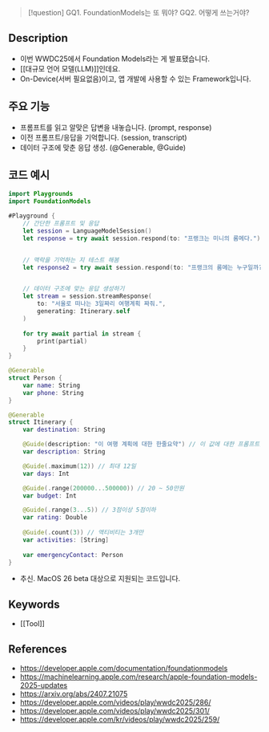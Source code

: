 >[!question]
> GQ1. FoundationModels는 또 뭐야?
>GQ2. 어떻게 쓰는거야?

## Description
- 이번 WWDC25에서 Foundation Models라는 게 발표됐습니다.
- [[대규모 언어 모델(LLM)]]인데요.
- On-Device(서버 필요없음)이고, 앱 개발에 사용할 수 있는 Framework입니다.

## 주요 기능
+ 프롬프트를 읽고 알맞은 답변을 내놓습니다. (prompt, response)
+ 이전 프롬프트/응답을 기억합니다. (session, transcript)
+ 데이터 구조에 맞춘 응답 생성. (@Generable, @Guide)

## 코드 예시
```swift
import Playgrounds
import FoundationModels

#Playground {
    // 간단한 프롬프트 및 응답
    let session = LanguageModelSession()
    let response = try await session.respond(to: "프랭크는 미니의 룸메다.")


    // 맥락을 기억하는 지 테스트 해봄
    let response2 = try await session.respond(to: "프랭크의 룸메는 누구일까?")


    // 데이터 구조에 맞는 응답 생성하기
    let stream = session.streamResponse(
        to: "서울로 떠나는 3일짜리 여행계획 짜줘.",
        generating: Itinerary.self
    )
    
    for try await partial in stream {
        print(partial)
    }
}

@Generable
struct Person {
    var name: String
    var phone: String
}

@Generable
struct Itinerary {
    var destination: String

    @Guide(description: "이 여행 계획에 대한 한줄요약") // 이 값에 대한 프롬프트랄까
    var description: String

    @Guide(.maximum(12)) // 최대 12일
    var days: Int

    @Guide(.range(200000...500000)) // 20 ~ 50만원
    var budget: Int

    @Guide(.range(3...5)) // 3점이상 5점이하
    var rating: Double
    
    @Guide(.count(3)) // 액티비티는 3개만
    var activities: [String]
    
    var emergencyContact: Person
}
```
+ 추신. MacOS 26 beta 대상으로 지원되는 코드입니다.

## Keywords
+ [[Tool]]

## References
- https://developer.apple.com/documentation/foundationmodels
- https://machinelearning.apple.com/research/apple-foundation-models-2025-updates
- https://arxiv.org/abs/2407.21075
- https://developer.apple.com/videos/play/wwdc2025/286/
- https://developer.apple.com/videos/play/wwdc2025/301/
- https://developer.apple.com/kr/videos/play/wwdc2025/259/
